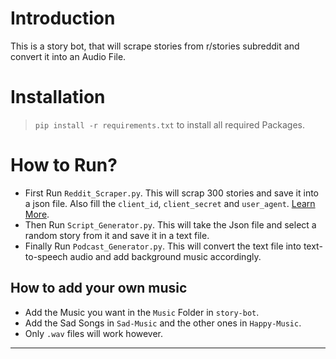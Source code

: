 # Introduction

This is a story bot, that will scrape stories from r/stories subreddit and convert it into an Audio File.

# Installation

> `pip install -r requirements.txt` to install all required Packages.

# How to Run?

- First Run `Reddit_Scraper.py`. This will scrap 300 stories and save it into a json file. Also fill the `client_id`, `client_secret` and `user_agent`. [Learn More](https://www.jcchouinard.com/get-reddit-api-credentials-with-praw/).
- Then Run `Script_Generator.py`. This will take the Json file and select a random story from it and save it in a text file.
- Finally Run `Podcast_Generator.py`. This will convert the text file into text-to-speech audio and add background music accordingly.

## How to add your own music

- Add the Music you want in the `Music` Folder in `story-bot`.
- Add the Sad Songs in `Sad-Music` and the other ones in `Happy-Music`.
- Only `.wav` files will work however.
---
